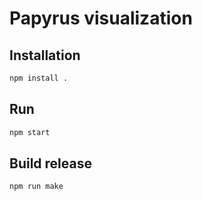 # Papyrus visualization

## Installation
```bash
npm install .
```

## Run
```bash
npm start
```

## Build release
```
npm run make
```